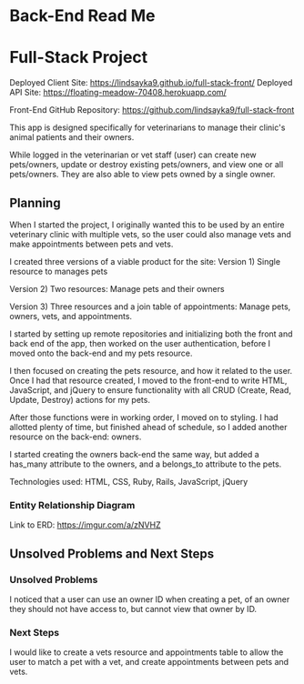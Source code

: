 # Back-End Read Me



# Full-Stack Project

Deployed Client Site: https://lindsayka9.github.io/full-stack-front/
Deployed API Site: https://floating-meadow-70408.herokuapp.com/

Front-End GitHub Repository: https://github.com/lindsayka9/full-stack-front

This app is designed specifically for veterinarians to manage their clinic's animal patients and their owners.

While logged in the veterinarian or vet staff (user) can create new pets/owners, update or destroy existing pets/owners, and view one or all pets/owners. They are also able to view pets owned by a single owner.

## Planning

When I started the project, I originally wanted this to be used by an entire veterinary clinic with multiple vets, so the user could also manage vets and make appointments between pets and vets.

I created three versions of a viable product for the site:
  Version 1) Single resource to manages pets

  Version 2) Two resources: Manage pets and their owners

  Version 3) Three resources and a join table of appointments: Manage pets, owners, vets, and appointments.


I started by setting up remote repositories and initializing both the front and back end of the app, then worked on the user authentication, before I moved onto the back-end and my pets resource.

I then focused on creating the pets resource, and how it related to the user. Once I had that resource created, I moved to the front-end to write HTML, JavaScript, and jQuery to ensure functionality with all CRUD (Create, Read, Update, Destroy) actions for my pets.

After those functions were in working order, I moved on to styling. I had allotted plenty of time, but finished ahead of schedule, so I added another resource on the back-end: owners.

I started creating the owners back-end the same way, but added a has_many attribute to the owners, and a belongs_to attribute to the pets.

Technologies used: HTML, CSS, Ruby, Rails, JavaScript, jQuery

### Entity Relationship Diagram

Link to ERD: https://imgur.com/a/zNVHZ

## Unsolved Problems and Next Steps

### Unsolved Problems

I noticed that a user can use an owner ID when creating a pet, of an owner they should not have access to, but cannot view that owner by ID.

### Next Steps

I would like to create a vets resource and appointments table to allow the user to match a pet with a vet, and create appointments between pets and vets.
